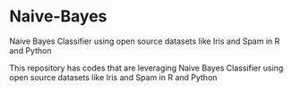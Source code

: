 # Naive-Bayes
Naive Bayes Classifier using open source datasets like Iris and Spam in R and Python

This repository has codes that are leveraging Naive Bayes Classifier using open source datasets like Iris and Spam in R and Python
